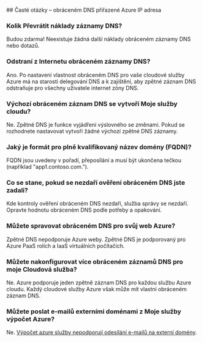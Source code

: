 <BR> 
## <a name="faq---reverse-dns-for-your-azure-assigned-ip-address"></a>Časté otázky – obráceném DNS přiřazené Azure IP adresa

### <a name="how-much-do-reverse-dns-records-cost"></a>Kolik Převrátit náklady záznamy DNS?
Budou zdarma!  Neexistuje žádná další náklady obráceném záznamy DNS nebo dotazů.

### <a name="will-my-reverse-dns-records-resolve-from-the-internet"></a>Odstraní z Internetu obráceném záznamy DNS?
Ano. Po nastavení vlastnost obráceném DNS pro vaše cloudové služby Azure má na starosti delegování DNS a k zajištění, aby zpětné záznam DNS odstraňuje pro všechny uživatele internet zóny DNS.

### <a name="will-a-default-reverse-dns-record-be-created-for-my-cloud-services"></a>Výchozí obráceném záznam DNS se vytvoří Moje služby cloudu?
Ne. Zpětné DNS je funkce vyjádření výslovného se změnami. Pokud se rozhodnete nastavovat vytvoří žádné výchozí zpětné DNS záznamy.

### <a name="what-is-the-format-for-the-fully-qualified-domain-name-fqdn"></a>Jaký je formát pro plně kvalifikovaný název domény (FQDN)?
FQDN jsou uvedeny v pořadí, přeposílání a musí být ukončena tečkou (například "app1.contoso.com.").

### <a name="what-happens-if-the-validation-checks-for-the-reverse-dns-ive-specified-fail"></a>Co se stane, pokud se nezdaří ověření obráceném DNS jste zadali?
Kde kontroly ověření obráceném DNS nezdaří, služba správy se nezdaří. Opravte hodnotu obráceném DNS podle potřeby a opakování.

### <a name="can-i-manage-reverse-dns-for-my-azure-website"></a>Můžete spravovat obráceném DNS pro svůj web Azure?
Zpětné DNS nepodporuje Azure weby. Zpětné DNS je podporovaný pro Azure PaaS rolích a IaaS virtuálních počítačích.

### <a name="can-i-configure-multiple-reverse-dns-records-for-my-cloud-service"></a>Můžete nakonfigurovat více obráceném záznamů DNS pro moje Cloudová služba?
Ne. Azure podporuje jeden zpětně záznam DNS pro každou službu Azure cloudu. Každý cloudové služby Azure však může mít vlastní obráceném záznam DNS.

### <a name="can-i-send-emails-to-external-domains-from-my-azure-compute-services"></a>Můžete poslat e-mailů externími doménami z Moje služby výpočet Azure?
Ne. [Výpočet azure služby nepodporují odesílání e-mailů na externí domény](https://blogs.msdn.microsoft.com/mast/2016/04/04/sending-e-mail-from-azure-compute-resource-to-external-domains/).
